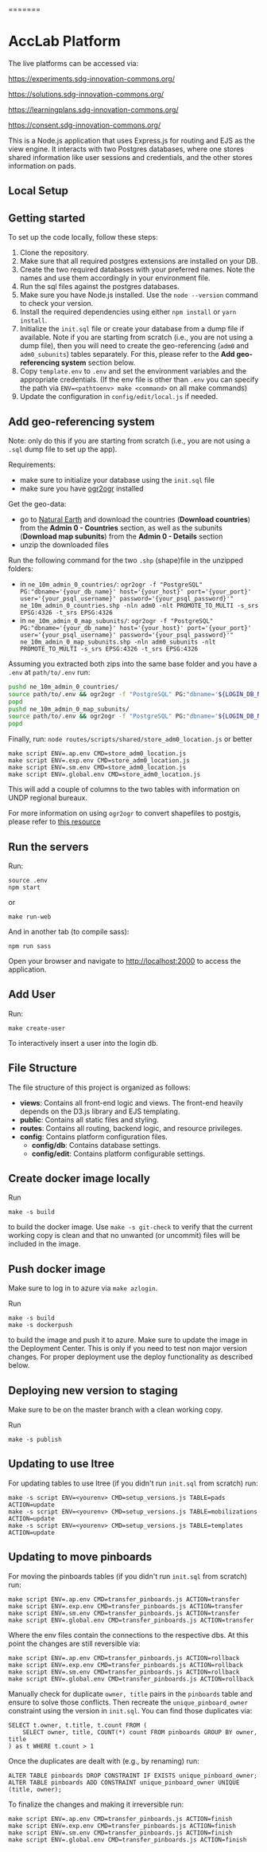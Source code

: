 =======

# AccLab Platform

The live platforms can be accessed via:

https://experiments.sdg-innovation-commons.org/

https://solutions.sdg-innovation-commons.org/

https://learningplans.sdg-innovation-commons.org/

https://consent.sdg-innovation-commons.org/

This is a Node.js application that uses Express.js for routing and EJS as the view engine. It interacts with two Postgres databases, where one stores shared information like user sessions and credentials, and the other stores information on pads.

## Local Setup

## Getting started

To set up the code locally, follow these steps:

1. Clone the repository.
2. Make sure that all required postgres extensions are installed on your DB.
3. Create the two required databases with your preferred names. Note the names and use them accordingly in your environment file.
4. Run the sql files against the postgres databases.
5. Make sure you have Node.js installed. Use the `node --version` command to check your version.
6. Install the required dependencies using either `npm install` or `yarn install`.
7. Initialize the `init.sql` file or create your database from a dump file if available. Note if you are starting from scratch (i.e., you are not using a dump file), then you will need to create the geo-referencing (`adm0` and `adm0_subunits`) tables separately. For this, please refer to the **Add geo-referencing system** section below.
8. Copy `template.env` to `.env` and set the environment variables and the appropriate credentials.
   (If the env file is other than `.env` you can specify the path via
   `ENV=<pathtoenv> make <command>` on all make commands)
9. Update the configuration in `config/edit/local.js` if needed.

## Add geo-referencing system

Note: only do this if you are starting from scratch (i.e., you are not using a `.sql` dump file to set up the app).

Requirements:

- make sure to initialize your database using the `init.sql` file
- make sure you have [ogr2ogr](https://gdal.org/programs/ogr2ogr.html) installed

Get the geo-data:

- go to [Natural Earth](https://www.naturalearthdata.com/downloads/10m-cultural-vectors/) and download the countries (**Download countries**) from the **Admin 0 - Countries** section, as well as the subunits (**Download map subunits**) from the **Admin 0 - Details** section
- unzip the downloaded files

Run the following command for the two `.shp` (shape)file in the unzipped folders:

- in `ne_10m_admin_0_countries/`:
  `ogr2ogr -f "PostgreSQL" PG:"dbname='{your_db_name}' host='{your_host}' port='{your_port}' user='{your_psql_username}' password='{your_psql_password}'" ne_10m_admin_0_countries.shp -nln adm0 -nlt PROMOTE_TO_MULTI -s_srs EPSG:4326 -t_srs EPSG:4326`
- in `ne_10m_admin_0_map_subunits/`:
  `ogr2ogr -f "PostgreSQL" PG:"dbname='{your_db_name}' host='{your_host}' port='{your_port}' user='{your_psql_username}' password='{your_psql_password}'" ne_10m_admin_0_map_subunits.shp -nln adm0_subunits -nlt PROMOTE_TO_MULTI -s_srs EPSG:4326 -t_srs EPSG:4326`

Assuming you extracted both zips into the same base folder and you have a `.env` at `path/to/.env` run:

```sh
pushd ne_10m_admin_0_countries/
source path/to/.env && ogr2ogr -f "PostgreSQL" PG:"dbname='${LOGIN_DB_NAME}' host='${LOGIN_DB_HOST}' port='${LOGIN_DB_PORT}' user='${LOGIN_DB_USERNAME}' password='${LOGIN_DB_PASSWORD}'" ne_10m_admin_0_countries.shp -nln adm0 -nlt PROMOTE_TO_MULTI -s_srs EPSG:4326 -t_srs EPSG:4326
popd
pushd ne_10m_admin_0_map_subunits/
source path/to/.env && ogr2ogr -f "PostgreSQL" PG:"dbname='${LOGIN_DB_NAME}' host='${LOGIN_DB_HOST}' port='${LOGIN_DB_PORT}' user='${LOGIN_DB_USERNAME}' password='${LOGIN_DB_PASSWORD}'" ne_10m_admin_0_map_subunits.shp -nln adm0_subunits -nlt PROMOTE_TO_MULTI -s_srs EPSG:4326 -t_srs EPSG:4326
popd
```

Finally, run:
`node routes/scripts/shared/store_adm0_location.js` or better

```
make script ENV=.ap.env CMD=store_adm0_location.js
make script ENV=.exp.env CMD=store_adm0_location.js
make script ENV=.sm.env CMD=store_adm0_location.js
make script ENV=.global.env CMD=store_adm0_location.js
```

This will add a couple of columns to the two tables with information on UNDP regional bureaux.

For more information on using `ogr2ogr` to convert shapefiles to postgis, please refer to [this resource](https://mapscaping.com/loading-spatial-data-into-postgis/#:~:text=One%20common%20way%20to%20load,table%20in%20a%20PostgreSQL%20database.)

## Run the servers

Run:

```
source .env
npm start
```

or

```
make run-web
```

And in another tab (to compile sass):

```
npm run sass
```

Open your browser and navigate to [http://localhost:2000](http://localhost:2000) to access the application.

## Add User

Run:

```
make create-user
```

To interactively insert a user into the login db.

## File Structure

The file structure of this project is organized as follows:

- **views**: Contains all front-end logic and views. The front-end heavily depends on the D3.js library and EJS templating.
- **public**: Contains all static files and styling.
- **routes**: Contains all routing, backend logic, and resource privileges.
- **config**: Contains platform configuration files.
  - **config/db**: Contains database settings.
  - **config/edit**: Contains platform configurable settings.

## Create docker image locally

Run

```
make -s build
```

to build the docker image.
Use `make -s git-check` to verify that the current working copy is clean and
that no unwanted (or uncommit) files will be included in the image.

## Push docker image

Make sure to log in to azure via `make azlogin`.

Run

```
make -s build
make -s dockerpush
```

to build the image and push it to azure. Make sure to update the image in the
Deployment Center. This is only if you need to test non major version changes.
For proper deployment use the deploy functionality as described below.

## Deploying new version to staging

Make sure to be on the master branch with a clean working copy.

Run

```
make -s publish
```

## Updating to use ltree

For updating tables to use ltree (if you didn't run `init.sql` from scratch)
run:

```
make -s script ENV=<yourenv> CMD=setup_versions.js TABLE=pads ACTION=update
make -s script ENV=<yourenv> CMD=setup_versions.js TABLE=mobilizations ACTION=update
make -s script ENV=<yourenv> CMD=setup_versions.js TABLE=templates ACTION=update
```

## Updating to move pinboards

For moving the pinboards tables (if you didn't run `init.sql` from scratch)
run:

```
make script ENV=.ap.env CMD=transfer_pinboards.js ACTION=transfer
make script ENV=.exp.env CMD=transfer_pinboards.js ACTION=transfer
make script ENV=.sm.env CMD=transfer_pinboards.js ACTION=transfer
make script ENV=.global.env CMD=transfer_pinboards.js ACTION=transfer
```

Where the env files contain the connections to the respective dbs.
At this point the changes are still reversible via:

```
make script ENV=.ap.env CMD=transfer_pinboards.js ACTION=rollback
make script ENV=.exp.env CMD=transfer_pinboards.js ACTION=rollback
make script ENV=.sm.env CMD=transfer_pinboards.js ACTION=rollback
make script ENV=.global.env CMD=transfer_pinboards.js ACTION=rollback
```

Manually check for duplicate `owner, title` pairs in the `pinboards` table
and ensure to solve those conflicts. Then recreate the `unique_pinboard_owner`
constraint using the version in `init.sql`. You can find those duplicates via:

```
SELECT t.owner, t.title, t.count FROM (
    SELECT owner, title, COUNT(*) count FROM pinboards GROUP BY owner, title
) as t WHERE t.count > 1
```

Once the duplicates are dealt with (e.g., by renaming) run:

```
ALTER TABLE pinboards DROP CONSTRAINT IF EXISTS unique_pinboard_owner;
ALTER TABLE pinboards ADD CONSTRAINT unique_pinboard_owner UNIQUE (title, owner);
```

To finalize the changes and making it irreversible run:

```
make script ENV=.ap.env CMD=transfer_pinboards.js ACTION=finish
make script ENV=.exp.env CMD=transfer_pinboards.js ACTION=finish
make script ENV=.sm.env CMD=transfer_pinboards.js ACTION=finish
make script ENV=.global.env CMD=transfer_pinboards.js ACTION=finish
```
